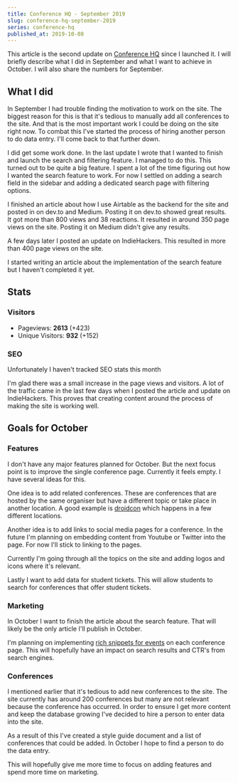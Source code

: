 ```yaml
---
title: Conference HQ - September 2019
slug: conference-hq-september-2019
series: conference-hq
published_at: 2019-10-08
---
```


This article is the second update on [Conference HQ](https://conferencehq.io) since I launched it. I will briefly describe what I did in September and what I want to achieve in October. I will also share the numbers for September.

## What I did

In September I had trouble finding the motivation to work on the site. The biggest reason for this is that it's tedious to manually add all conferences to the site. And that is the most important work I could be doing on the site right now. To combat this I've started the process of hiring another person to do data entry. I'll come back to that further down.

I did get some work done. In the last update I wrote that I wanted to finish and launch the search and filtering feature. I managed to do this. This turned out to be quite a big feature. I spent a lot of the time figuring out how I wanted the search feature to work. For now I settled on adding a search field in the sidebar and adding a dedicated search page with filtering options.

I finished an article about how I use Airtable as the backend for the site and posted in on dev.to and Medium. Posting it on dev.to showed great results. It got more than 800 views and 38 reactions. It resulted in around 350 page views on the site. Posting it on Medium didn't give any results.

A few days later I posted an update on IndieHackers. This resulted in more than 400 page views on the site.

I started writing an article about the implementation of the search feature but I haven't completed it yet.

## Stats

### Visitors

-   Pageviews: **2613** (+423)
-   Unique Visitors: **932** (+152)

### SEO

Unfortunately I haven't tracked SEO stats this month

I'm glad there was a small increase in the page views and visitors. A lot of the traffic came in the last few days when I posted the article and update on IndieHackers. This proves that creating content around the process of making the site is working well.

## Goals for October

### Features

I don't have any major features planned for October. But the next focus point is to improve the single conference page. Currently it feels empty. I have several ideas for this.

One idea is to add related conferences. These are conferences that are hosted by the same organiser but have a different topic or take place in another location. A good example is [droidcon](https://conferencehq.io/conference/droidcon-transylvania) which happens in a few different locations.

Another idea is to add links to social media pages for a conference. In the future I'm planning on embedding content from Youtube or Twitter into the page. For now I'll stick to linking to the pages.

Currently I'm going through all the topics on the site and adding logos and icons where it's relevant.

Lastly I want to add data for student tickets. This will allow students to search for conferences that offer student tickets.

### Marketing

In October I want to finish the article about the search feature. That will likely be the only article I'll publish in October.

I'm planning on implementing [rich snippets for events](https://developers.google.com/search/docs/data-types/event) on each conference page. This will hopefully have an impact on search results and CTR's from search engines.

### Conferences

I mentioned earlier that it's tedious to add new conferences to the site. The site currently has around 200 conferences but many are not relevant because the conference has occurred. In order to ensure I get more content and keep the database growing I've decided to hire a person to enter data into the site.

As a result of this I've created a style guide document and a list of conferences that could be added. In October I hope to find a person to do the data entry.

This will hopefully give me more time to focus on adding features and spend more time on marketing.
